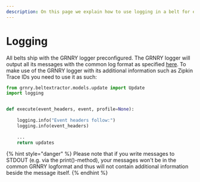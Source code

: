 ```yaml
---
description: On this page we explain how to use logging in a belt for easier monitoring.
---
```


# Logging

All belts ship with the GRNRY logger preconfigured. The GRNRY logger will output all its messages with the common log format as specified [here](../../../operator-reference/site-reliability/common-log-format.md). To make use of the GRNRY logger with its additional information such as Zipkin Trace IDs you need to use it as such:

```python
from grnry.beltextractor.models.update import Update
import logging


def execute(event_headers, event, profile=None):
    
    logging.info("Event headers follow:")
    logging.info(event_headers)
    
    ...
    return updates
```

{% hint style="danger" %}
Please note that if you write messages to STDOUT \(e.g. via the print\(\)-method\), your messages won't be in the common GRNRY logformat and thus will not contain additional information beside the message itself.
{% endhint %}

